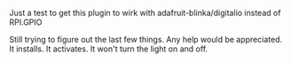 Just a test to get this plugin to wirk with adafruit-blinka/digitalio instead of RPI.GPIO

Still trying to figure out the last few things. Any help would be appreciated. It installs. It activates. It won't turn the light on and off.
